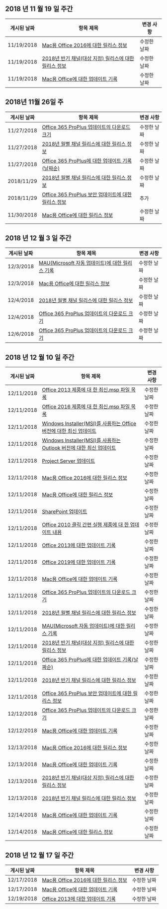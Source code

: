 <!-- This file is generated automatically each week. Changes made to this file will be overwritten.-->




## <a name="week-of-november-19-2018"></a>2018 년 11 월 19 일 주간


| 게시된 날짜 |항목 제목 | 변경 사항 |
|------|------------|--------|
| 11/19/2018 | [Mac용 Office 2016에 대한 릴리스 정보](/OfficeUpdates/release-notes-office-2016-mac) | 수정한 날짜 |
| 11/19/2018 | [2018년 반기 채널(대상 지정) 릴리스에 대한 릴리스 정보](/OfficeUpdates/semi-annual-channel-targeted-2018) | 수정한 날짜 |
| 11/19/2018 | [Mac용 Office에 대한 업데이트 기록](/OfficeUpdates/update-history-office-for-mac) | 수정한 날짜 |


## <a name="week-of-november-26-2018"></a>2018년 11월 26일 주


| 게시된 날짜 |항목 제목 | 변경 사항 |
|------|------------|--------|
| 11/27/2018 | [Office 365 ProPlus 업데이트의 다운로드 크기](/OfficeUpdates/download-sizes-office365-proplus-updates) | 수정한 날짜 |
| 11/27/2018 | [2018년 월별 채널 릴리스에 대한 릴리스 정보](/OfficeUpdates/monthly-channel-2018) | 수정한 날짜 |
| 11/27/2018 | [Office 365 ProPlus에 대한 업데이트 기록(날짜순)](/OfficeUpdates/update-history-office365-proplus-by-date) | 수정한 날짜 |
| 2018/11/29 | [2018년 월별 채널 릴리스에 대한 릴리스 정보](/OfficeUpdates/monthly-channel-2018) | 수정한 날짜 |
| 2018/11/29 | [Office 365 ProPlus 보안 업데이트에 대한 릴리스 정보](/OfficeUpdates/office365-proplus-security-updates) | 추가 |
| 11/30/2018 | [Mac용 Office에 대한 릴리스 정보](/OfficeUpdates/release-notes-office-for-mac) | 수정한 날짜 |


## <a name="week-of-december-03-2018"></a>2018 년 12 월 3 일 주간


| 게시된 날짜 |항목 제목 | 변경 사항 |
|------|------------|--------|
| 12/3/2018 | [MAU(Microsoft 자동 업데이트)에 대한 릴리스 기록](/OfficeUpdates/release-history-microsoft-autoupdate) | 수정한 날짜 |
| 12/3/2018 | [Mac용 Office에 대한 릴리스 정보](/OfficeUpdates/release-notes-office-for-mac) | 수정한 날짜 |
| 12/4/2018 | [2018년 월별 채널 릴리스에 대한 릴리스 정보](/OfficeUpdates/monthly-channel-2018) | 수정한 날짜 |
| 12/4/2018 | [Office 365 ProPlus 업데이트의 다운로드 크기](/OfficeUpdates/download-sizes-office365-proplus-updates) | 수정한 날짜 |
| 12/6/2018 | [Office 365 ProPlus 업데이트의 다운로드 크기](/OfficeUpdates/download-sizes-office365-proplus-updates) | 수정한 날짜 |


## <a name="week-of-december-10-2018"></a>2018 년 12 월 10 일 주간


| 게시된 날짜 |항목 제목 | 변경 사항 |
|------|------------|--------|
| 12/11/2018 | [Office 2013 제품에 대 한 최신.msp 파일 목록](/OfficeUpdates/msp-files-office-2013) | 수정한 날짜 |
| 12/11/2018 | [Office 2016 제품에 대 한 최신.msp 파일 목록](/OfficeUpdates/msp-files-office-2016) | 수정한 날짜 |
| 12/11/2018 | [Windows Installer(MSI)를 사용하는 Office 버전에 대한 최신 업데이트](/OfficeUpdates/office-updates-msi) | 수정한 날짜 |
| 12/11/2018 | [Windows Installer(MSI)를 사용하는 Outlook 버전에 대한 최신 업데이트](/OfficeUpdates/outlook-updates-msi) | 수정한 날짜 |
| 12/11/2018 | [Project Server 업데이트](/OfficeUpdates/project-server-updates) | 수정한 날짜 |
| 12/11/2018 | [Mac용 Office 2016에 대한 릴리스 정보](/OfficeUpdates/release-notes-office-2016-mac) | 수정한 날짜 |
| 12/11/2018 | [Mac용 Office에 대한 릴리스 정보](/OfficeUpdates/release-notes-office-for-mac) | 수정한 날짜 |
| 12/11/2018 | [SharePoint 업데이트](/OfficeUpdates/sharepoint-updates) | 수정한 날짜 |
| 12/11/2018 | [Office 2010 클릭 간편 실행 제품에 대 한 업데이트 내용](/OfficeUpdates/update-history-office-2010-click-to-run) | 수정한 날짜 |
| 12/11/2018 | [Office 2013에 대한 업데이트 기록](/OfficeUpdates/update-history-office-2013) | 수정한 날짜 |
| 12/11/2018 | [Office 2019에 대한 업데이트 기록](/OfficeUpdates/update-history-office-2019) | 수정한 날짜 |
| 12/11/2018 | [Mac용 Office에 대한 업데이트 기록](/OfficeUpdates/update-history-office-for-mac) | 수정한 날짜 |
| 12/11/2018 | [Office 365 ProPlus 업데이트의 다운로드 크기](/OfficeUpdates/download-sizes-office365-proplus-updates) | 수정한 날짜 |
| 12/11/2018 | [2018년 월별 채널 릴리스에 대한 릴리스 정보](/OfficeUpdates/monthly-channel-2018) | 수정한 날짜 |
| 12/11/2018 | [MAU(Microsoft 자동 업데이트)에 대한 릴리스 기록](/OfficeUpdates/release-history-microsoft-autoupdate) | 수정한 날짜 |
| 12/11/2018 | [2018년 반기 채널(대상 지정) 릴리스에 대한 릴리스 정보](/OfficeUpdates/semi-annual-channel-targeted-2018) | 수정한 날짜 |
| 12/11/2018 | [Office 365 ProPlus에 대한 업데이트 기록(날짜순)](/OfficeUpdates/update-history-office365-proplus-by-date) | 수정한 날짜 |
| 12/11/2018 | [2018년 반기 채널 릴리스에 대한 릴리스 정보](/OfficeUpdates/semi-annual-channel-2018) | 수정한 날짜 |
| 12/11/2018 | [Office 365 ProPlus 보안 업데이트에 대한 릴리스 정보](/OfficeUpdates/office365-proplus-security-updates) | 수정한 날짜 |
| 12/12/2018 | [Office 365 ProPlus 업데이트의 다운로드 크기](/OfficeUpdates/download-sizes-office365-proplus-updates) | 수정한 날짜 |
| 12/12/2018 | [Mac용 Office에 대한 업데이트 기록](/OfficeUpdates/update-history-office-for-mac) | 수정한 날짜 |
| 12/13/2018 | [Mac용 Office 2016에 대한 릴리스 정보](/OfficeUpdates/release-notes-office-2016-mac) | 수정한 날짜 |
| 12/13/2018 | [Mac용 Office에 대한 업데이트 기록](/OfficeUpdates/update-history-office-for-mac) | 수정한 날짜 |
| 12/13/2018 | [2018년 반기 채널(대상 지정) 릴리스에 대한 릴리스 정보](/OfficeUpdates/semi-annual-channel-targeted-2018) | 수정한 날짜 |
| 12/13/2018 | [2018년 반기 채널 릴리스에 대한 릴리스 정보](/OfficeUpdates/semi-annual-channel-2018) | 수정한 날짜 |
| 12/14/2018 | [Mac용 Office에 대한 업데이트 기록](/OfficeUpdates/update-history-office-for-mac) | 수정한 날짜 |
| 12/14/2018 | [Mac용 Office에 대한 릴리스 정보](/OfficeUpdates/release-notes-office-for-mac) | 수정한 날짜 |


## <a name="week-of-december-17-2018"></a>2018 년 12 월 17 일 주간


| 게시된 날짜 |항목 제목 | 변경 사항 |
|------|------------|--------|
| 12/17/2018 | [Mac용 Office 2016에 대한 릴리스 정보](/OfficeUpdates/release-notes-office-2016-mac) | 수정한 날짜 |
| 12/17/2018 | [Mac용 Office에 대한 업데이트 기록](/OfficeUpdates/update-history-office-for-mac) | 수정한 날짜 |
| 12/19/2018 | [Office 2013에 대한 업데이트 기록](/OfficeUpdates/update-history-office-2013) | 수정한 날짜 |
